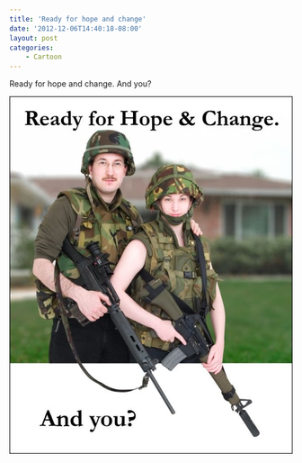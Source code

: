 ```yaml
---
title: 'Ready for hope and change'
date: '2012-12-06T14:40:18-08:00'
layout: post
categories:
    - Cartoon
---
```


Ready for hope and change. And you?

![Ready for hope and change](/assets/img/2012/12/20100429-ready.jpg)
